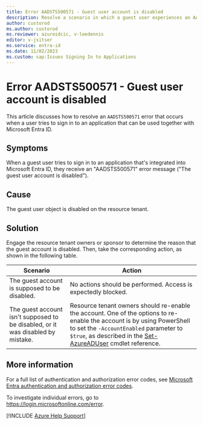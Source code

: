 ```yaml
---
title: Error AADSTS500571 - Guest user account is disabled
description: Resolve a scenario in which a guest user experiences an AADSTS500571 error when they try to sign in to an Azure app that can be used with Microsoft Entra ID.
author: custorod
ms.author: custorod
ms.reviewer: azureidcic, v-leedennis
editor: v-jsitser
ms.service: entra-id
ms.date: 11/02/2023
ms.custom: sap:Issues Signing In to Applications
---
```

# Error AADSTS500571 - Guest user account is disabled

This article discusses how to resolve an `AADSTS500571` error that occurs when a user tries to sign in to an application that can be used together with Microsoft Entra ID.

## Symptoms

When a guest user tries to sign in to an application that's integrated into Microsoft Entra ID, they receive an "AADSTS500571" error message ("The guest user account is disabled").

## Cause

The guest user object is disabled on the resource tenant.

## Solution

Engage the resource tenant owners or sponsor to determine the reason that the guest account is disabled. Then, take the corresponding action, as shown in the following table.

| Scenario | Action |
|--|--|
| The guest account is supposed to be disabled. | No actions should be performed. Access is expectedly blocked. |
| The guest account isn't supposed to be disabled, or it was disabled by mistake. | Resource tenant owners should re-enable the account. One of the options to re-enable the account is by using PowerShell to set the `-AccountEnabled` parameter to `$true`, as described in the [Set-AzureADUser](/powershell/module/azuread/set-azureaduser#parameters) cmdlet reference. |

## More information

For a full list of authentication and authorization error codes, see [Microsoft Entra authentication and authorization error codes](/azure/active-directory/develop/reference-error-codes).

To investigate individual errors, go to <https://login.microsoftonline.com/error>.

[!INCLUDE [Azure Help Support](../../../../includes/azure-help-support.md)]
